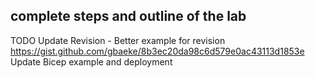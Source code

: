 
## complete steps and outline of the lab

TODO
Update Revision - Better example for revision https://gist.github.com/gbaeke/8b3ec20da98c6d579e0ac43113d1853e
Update Bicep example and deployment

<!-- 2.40
curl -sL https://aka.ms/InstallAzureCLIDeb | sudo bash


az group create -n rg-aca -l northeurope

az deployment group create -n aca-deploy \
  -g rg-aca \
  --template-file ./main.bicep

  while true; do curl ; echo '1'; done;
  seq 1 200 | xargs -n1 -P20  curl "https://my-container-app.icysea-b8cb4aea.australiaeast.azurecontainerapps.io" > /dev/null -->